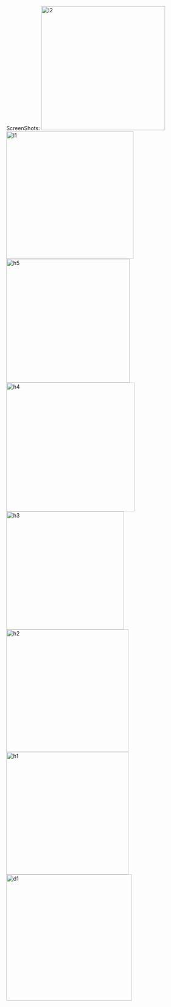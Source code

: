 ScreenShots:
<img width="325" alt="l2" src="https://github.com/TheHamed8/Digikala/assets/96427408/1d540059-eec2-430b-9fbc-e39201a09c9f">
<img width="334" alt="l1" src="https://github.com/TheHamed8/Digikala/assets/96427408/3a17c17e-66e5-428b-a5e8-8409806acaa6">
<img width="324" alt="h5" src="https://github.com/TheHamed8/Digikala/assets/96427408/70ba465a-47f5-4fce-ae11-11cc5798f164">
<img width="337" alt="h4" src="https://github.com/TheHamed8/Digikala/assets/96427408/cf050db1-1dfc-4757-87fd-c30fe5229198">
<img width="309" alt="h3" src="https://github.com/TheHamed8/Digikala/assets/96427408/a13cddf3-dc84-41d3-baf3-ecbddb62df0d">
<img width="321" alt="h2" src="https://github.com/TheHamed8/Digikala/assets/96427408/bbc39e6b-57af-4d3a-9902-d56809c2da91">
<img width="321" alt="h1" src="https://github.com/TheHamed8/Digikala/assets/96427408/5b8c0f2c-389d-4851-b0d2-0c6b1f56df58">
<img width="330" alt="d1" src="https://github.com/TheHamed8/Digikala/assets/96427408/d6af119c-a4f2-44a6-8e00-fa88563afaec">

